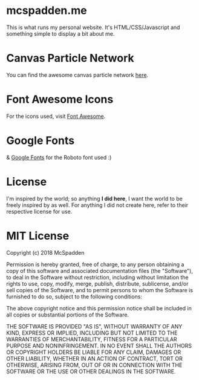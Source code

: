 # mcspadden.me
This is what runs my personal website. It's HTML/CSS/Javascript and something simple to display a bit about me.

# Canvas Particle Network
You can find the awesome canvas particle network [here](https://github.com/JulianLaval/canvas-particle-network).

# Font Awesome Icons
For the icons used, visit [Font Awesome](https://fontawesome.com/).

# Google Fonts
& [Google Fonts](https://fonts.google.com/) for the Roboto font used :)

# License
I'm inspired by the world; so anything **I did here**, I want the world to be freely inspired by as well. For anything I did not create here, refer to their respective license for use.

# MIT License

Copyright (c) 2018 McSpadden

Permission is hereby granted, free of charge, to any person obtaining a copy of this software and associated documentation files (the "Software"), to deal in the Software without restriction, including without limitation the rights to use, copy, modify, merge, publish, distribute, sublicense, and/or sell copies of the Software, and to permit persons to whom the Software is furnished to do so, subject to the following conditions:

The above copyright notice and this permission notice shall be included in all copies or substantial portions of the Software.

THE SOFTWARE IS PROVIDED "AS IS", WITHOUT WARRANTY OF ANY KIND, EXPRESS OR IMPLIED, INCLUDING BUT NOT LIMITED TO THE WARRANTIES OF MERCHANTABILITY, FITNESS FOR A PARTICULAR PURPOSE AND NONINFRINGEMENT. IN NO EVENT SHALL THE AUTHORS OR COPYRIGHT HOLDERS BE LIABLE FOR ANY CLAIM, DAMAGES OR OTHER LIABILITY, WHETHER IN AN ACTION OF CONTRACT, TORT OR OTHERWISE, ARISING FROM, OUT OF OR IN CONNECTION WITH THE SOFTWARE OR THE USE OR OTHER DEALINGS IN THE SOFTWARE.

